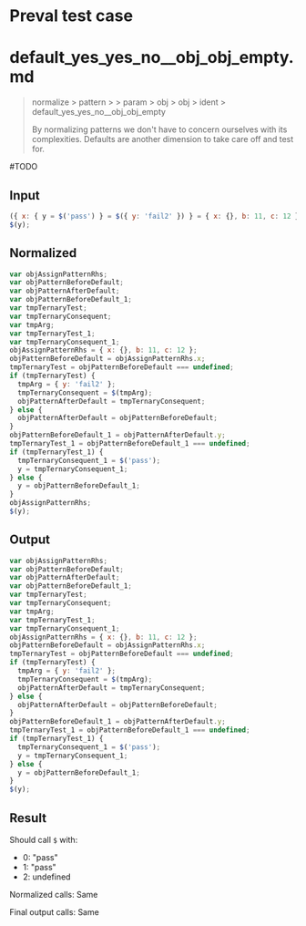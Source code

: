 # Preval test case

# default_yes_yes_no__obj_obj_empty.md

> normalize > pattern >  > param > obj > obj > ident > default_yes_yes_no__obj_obj_empty
>
> By normalizing patterns we don't have to concern ourselves with its complexities. Defaults are another dimension to take care off and test for.

#TODO

## Input

`````js filename=intro
({ x: { y = $('pass') } = $({ y: 'fail2' }) } = { x: {}, b: 11, c: 12 });
$(y);
`````

## Normalized

`````js filename=intro
var objAssignPatternRhs;
var objPatternBeforeDefault;
var objPatternAfterDefault;
var objPatternBeforeDefault_1;
var tmpTernaryTest;
var tmpTernaryConsequent;
var tmpArg;
var tmpTernaryTest_1;
var tmpTernaryConsequent_1;
objAssignPatternRhs = { x: {}, b: 11, c: 12 };
objPatternBeforeDefault = objAssignPatternRhs.x;
tmpTernaryTest = objPatternBeforeDefault === undefined;
if (tmpTernaryTest) {
  tmpArg = { y: 'fail2' };
  tmpTernaryConsequent = $(tmpArg);
  objPatternAfterDefault = tmpTernaryConsequent;
} else {
  objPatternAfterDefault = objPatternBeforeDefault;
}
objPatternBeforeDefault_1 = objPatternAfterDefault.y;
tmpTernaryTest_1 = objPatternBeforeDefault_1 === undefined;
if (tmpTernaryTest_1) {
  tmpTernaryConsequent_1 = $('pass');
  y = tmpTernaryConsequent_1;
} else {
  y = objPatternBeforeDefault_1;
}
objAssignPatternRhs;
$(y);
`````

## Output

`````js filename=intro
var objAssignPatternRhs;
var objPatternBeforeDefault;
var objPatternAfterDefault;
var objPatternBeforeDefault_1;
var tmpTernaryTest;
var tmpTernaryConsequent;
var tmpArg;
var tmpTernaryTest_1;
var tmpTernaryConsequent_1;
objAssignPatternRhs = { x: {}, b: 11, c: 12 };
objPatternBeforeDefault = objAssignPatternRhs.x;
tmpTernaryTest = objPatternBeforeDefault === undefined;
if (tmpTernaryTest) {
  tmpArg = { y: 'fail2' };
  tmpTernaryConsequent = $(tmpArg);
  objPatternAfterDefault = tmpTernaryConsequent;
} else {
  objPatternAfterDefault = objPatternBeforeDefault;
}
objPatternBeforeDefault_1 = objPatternAfterDefault.y;
tmpTernaryTest_1 = objPatternBeforeDefault_1 === undefined;
if (tmpTernaryTest_1) {
  tmpTernaryConsequent_1 = $('pass');
  y = tmpTernaryConsequent_1;
} else {
  y = objPatternBeforeDefault_1;
}
$(y);
`````

## Result

Should call `$` with:
 - 0: "pass"
 - 1: "pass"
 - 2: undefined

Normalized calls: Same

Final output calls: Same

